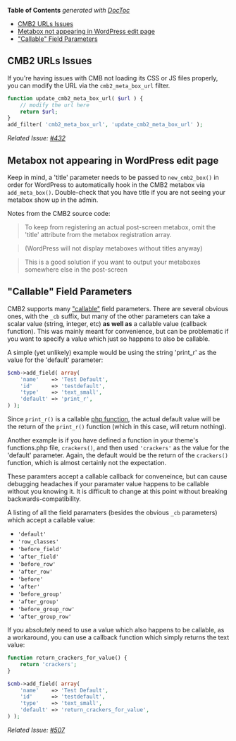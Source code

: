 <!-- START doctoc generated TOC please keep comment here to allow auto update -->
<!-- DON'T EDIT THIS SECTION, INSTEAD RE-RUN doctoc TO UPDATE -->
**Table of Contents**  *generated with [DocToc](https://github.com/thlorenz/doctoc)*

- [CMB2 URLs Issues](#cmb2-urls-issues)
- [Metabox not appearing in WordPress edit page](#metabox-not-appearing-in-wordpress-edit-page)
- ["Callable" Field Parameters](#callable-field-parameters)

<!-- END doctoc generated TOC please keep comment here to allow auto update -->

## CMB2 URLs Issues

If you're having issues with CMB not loading its CSS or JS files properly, you can modify the URL via the `cmb2_meta_box_url` filter.

```php
function update_cmb2_meta_box_url( $url ) {
	// modify the url here
	return $url;
}
add_filter( 'cmb2_meta_box_url', 'update_cmb2_meta_box_url' );
```
_Related Issue: [#432](https://github.com/WebDevStudios/CMB2/issues/432)_

## Metabox not appearing in WordPress edit page

Keep in mind, a 'title' parameter needs to be passed to `new_cmb2_box()` in order for WordPress to automatically hook in the CMB2 metabox via `add_meta_box()`. Double-check that you have title if you are not seeing your metabox show up in the admin.

Notes from the CMB2 source code:
> To keep from registering an actual post-screen metabox, omit the 'title' attribute from the metabox registration array.

> (WordPress will not display metaboxes without titles anyway)

> This is a good solution if you want to output your metaboxes somewhere else in the post-screen


## "Callable" Field Parameters

CMB2 supports many ["callable"](http://php.net/manual/en/function.is-callable.php) field parameters. There are several obvious ones, with the `_cb` suffix, but many of the other parameters can take a scalar value (string, integer, etc) **as well as** a callable value (callback function). This was mainly meant for convenience, but can be problematic if you want to specify a value which just so happens to also be callable. 

A simple (yet unlikely) example would be using the string 'print_r' as the value for the 'default' parameter:

```php
$cmb->add_field( array(
	'name'    => 'Test Default',
	'id'      => 'testdefault',
	'type'    => 'text_small',
	'default' => 'print_r',
) );
```

Since `print_r()` is a callable [php function](http://php.net/manual/en/function.print-r.php), the actual default value will be the return of the `print_r()` function (which in this case, will return nothing).

Another example is if you have defined a function in your theme's functions.php file, `crackers()`, and then used `'crackers'` as the value for the 'default' parameter. Again, the default would be the return of the `crackers()` function, which is almost certainly not the expectation.

These paramters accept a callable callback for conveneince, but can cause debugging headaches if your paramater value happens to be callable without you knowing it. It is difficult to change at this point without breaking backwards-compatibility.

A listing of all the field paramaters (besides the obvious `_cb` parameters) which accept a callable value:

* `'default'`
* `'row_classes'`
* `'before_field'`
* `'after_field'`
* `'before_row'`
* `'after_row'`
* `'before'`
* `'after'`
* `'before_group'`
* `'after_group'`
* `'before_group_row'`
* `'after_group_row'`

If you absolutely need to use a value which also happens to be callable, as a workaround, you can use a callback function which simply returns the text value:

```php
function return_crackers_for_value() {
	return 'crackers';
}
```

```php
$cmb->add_field( array(
	'name'    => 'Test Default',
	'id'      => 'testdefault',
	'type'    => 'text_small',
	'default' => 'return_crackers_for_value',
) );
```

_Related Issue: [#507](https://github.com/WebDevStudios/CMB2/issues/507)_
